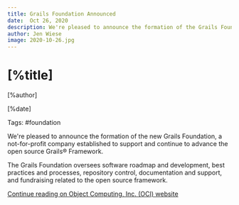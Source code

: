 ```yaml
---
title: Grails Foundation Announced
date:  Oct 26, 2020 
description: We're pleased to announce the formation of the Grails Foundation, a not-for-profit organization that exists to support and collectively lead the open source Grails® Framework.
author: Jen Wiese
image: 2020-10-26.jpg
---
```


# [%title]

[%author]

[%date] 

Tags: #foundation

We're pleased to announce the formation of the new Grails Foundation, a not-for-profit company established to support and continue to advance the open source Grails® Framework. 

The Grails Foundation oversees software roadmap and development, best practices and processes, repository control, documentation and support, and fundraising related to the open source framework.

[Continue reading on Object Computing, Inc. (OCI) website](https://objectcomputing.com/news/2020/10/26/new-grails-foundation-announced)
